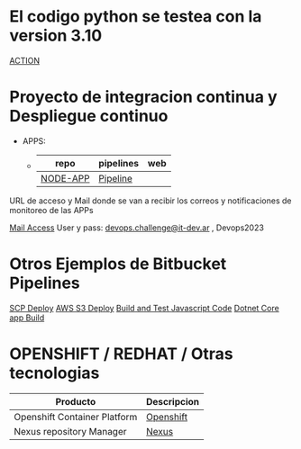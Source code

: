 # El codigo python se testea con la version 3.10

[ACTION](https://github.com/ericuade/devops.challenge/actions)

# Proyecto de integracion continua y Despliegue continuo

 - APPS:
    - | repo | pipelines | web |
      | ---- | --------- | --- |
      | [NODE-APP](https://bitbucket.org/test-pipelines2/node-app/src/master/) | [Pipeline](https://bitbucket.org/test-pipelines2/node-app/pipelines/results/page/1) |    |

URL de acceso y Mail donde se van a recibir los correos y notificaciones de monitoreo de las APPs

[Mail Access](https://it-dev.ar:2096/cpsess4739002919/3rdparty/roundcube/?_task=mail&_mbox=INBOX) User y pass: devops.challenge@it-dev.ar , Devops2023

# Otros Ejemplos de Bitbucket Pipelines

[SCP Deploy](https://bitbucket.org/test-pipelines2/example-scp-deploy/src/master/)
[AWS S3 Deploy](https://bitbucket.org/test-pipelines2/example-aws-s3-deploy/src/master/)
[Build and Test Javascript Code](https://bitbucket.org/test-pipelines2/javascript-homework/src/master/)
[Dotnet Core app Build](https://bitbucket.org/test-pipelines2/asp-netcore-pipeline/src/master/)


# OPENSHIFT / REDHAT / Otras tecnologias


| Producto | Descripcion |
|  ----------- | ----------- |
| Openshift Container Platform | [Openshift](https://console-openshift-console.apps.sandbox-m3.1530.p1.openshiftapps.com/) |
| Nexus repository Manager | [Nexus](http://nexus-eogieglo-itdev-dev.apps.sandbox-m3.1530.p1.openshiftapps.com/nexus/#welcome) |